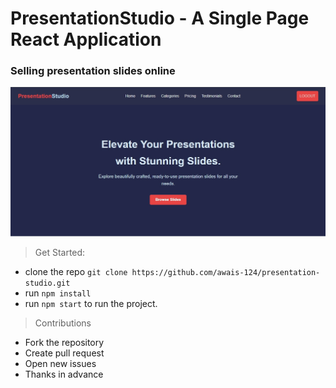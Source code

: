 # PresentationStudio - A Single Page React Application

### Selling presentation slides online

![WEBSITE-IMAGE](https://github.com/awais-124/presentation-studio/blob/main/public/readme-image.jpg)

> Get Started:
- clone the repo `git clone https://github.com/awais-124/presentation-studio.git`
- run `npm install`
- run `npm start` to run the project.

> Contributions
- Fork the repository
- Create pull request
- Open new issues
- Thanks in advance